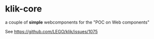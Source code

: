 # klik-core

a couple of **simple** webcomponents for the "POC on Web components"

See https://github.com/LEGO/klik/issues/1075
